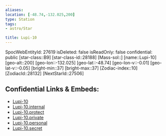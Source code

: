 ```yaml
---
aliases: 
location: [-48.74,-132.025,200]
type: Station
tags:
- astro/Star

title: Lupi-10
---
```

SpocWebEntityId: 27619
isDeleted: false
isReadOnly: false
confidential: public
[star-class::B9]
[star-class-id::28188]
[Mass-sol::]
[name::Lupi-10]
[geo-alt::200]
[geo-lon::-132.025]
[geo-lat::-48.74]
[geo-lon-v::-0.01]
[geo-lat-v::-0.05]
[bright-min::37]
[bright-max::37]
[Zodiac-index::10]
[ZodiacId::28132]
[NextStarId::27506]



## Confidential Links & Embeds: 
- [Lupi-10](../../../_public/astro/Star/Lupi-10.md) 
- [Lupi-10.internal](../../../_internal/astro/Star/Lupi-10.internal.md) 
- [Lupi-10.protect](../../../_protect/astro/Star/Lupi-10.protect.md) 
- [Lupi-10.private](../../../_private/astro/Star/Lupi-10.private.md) 
- [Lupi-10.personal](../../../_personal/astro/Star/Lupi-10.personal.md) 
- [Lupi-10.secret](../../../_secret/astro/Star/Lupi-10.secret.md) 
